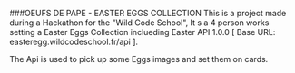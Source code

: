 ###OEUFS DE PAPE - EASTER EGGS COLLECTION
This is a project made during a Hackathon for the "Wild Code School", It s a 4 person works setting a Easter Eggs Collection inclueding Easter API 1.0.0 [ Base URL: easteregg.wildcodeschool.fr/api ].

The Api is used to pick up some Eggs images and set them on cards.